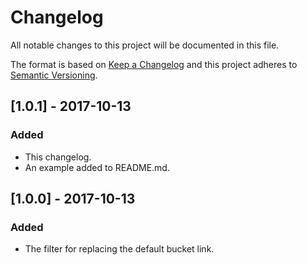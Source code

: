 # Changelog
All notable changes to this project will be documented in this file.

The format is based on [Keep a Changelog](http://keepachangelog.com/en/1.0.0/) and this project adheres to [Semantic Versioning](http://semver.org/spec/v2.0.0.html).

## [1.0.1] - 2017-10-13

### Added

- This changelog.
- An example added to README.md.

## [1.0.0] - 2017-10-13

### Added

- The filter for replacing the default bucket link.

